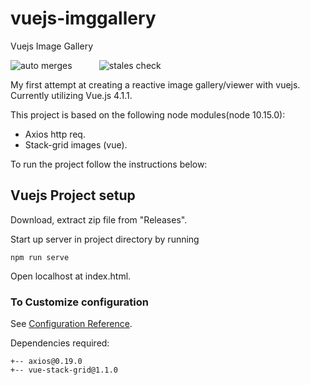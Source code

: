 # vuejs-imggallery

Vuejs Image Gallery


![auto merges](https://github.com/chrdek/vuejs-imggallery/workflows/auto%20merges/badge.svg)&nbsp;&nbsp;&nbsp;&nbsp;&nbsp;&nbsp;&nbsp;&nbsp;&nbsp;&nbsp;&nbsp;![stales check](https://github.com/chrdek/vuejs-imggallery/workflows/stales%20check/badge.svg)
<br/>

My first attempt at creating a reactive image gallery/viewer with vuejs. Currently utilizing Vue.js 4.1.1.

This project is based on the following node modules(node 10.15.0):
- Axios http req.
- Stack-grid images (vue).

To run the project follow the instructions below:

## Vuejs Project setup
Download, extract zip file from &quot;Releases&quot;.

Start up server in project directory by running
```
npm run serve
```
Open localhost at index.html.

### To Customize configuration
See [Configuration Reference](https://cli.vuejs.org/config/).

Dependencies required:
```
+-- axios@0.19.0
+-- vue-stack-grid@1.1.0
```
